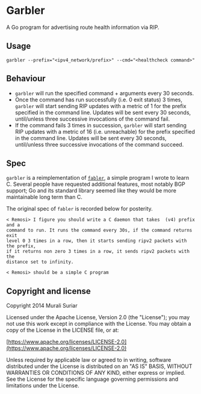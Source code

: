 # Garbler

A Go program for advertising route health information via RIP.

## Usage

```
garbler --prefix="<ipv4_network/prefix>" --cmd="<healthcheck command>"
```

## Behaviour

* `garbler` will run the specified command + arguments every 30 seconds.
* Once the command has run successfully (i.e. 0 exit status) 3 times, `garbler`
  will start sending RIP updates with a metric of 1 for the prefix specified in
the command line. Updates will be sent every 30 seconds, until/unless three
successive invocations of the command fail.
* If the command fails 3 times in succession, `garbler` will start sending RIP
  updates with a metric of 16 (i.e. unreachable) for the prefix specified in
the command line. Updates will be sent every 30 seconds, until/unless three
successive invocations of the command succeed.

## Spec

`garbler` is a reimplementation of
[`fabler`](https://github.com/msuriar/fabler), a simple program I wrote to
learn C. Several people have requested additional features, most notably BGP
support; Go and its standard library seemed like they would be more
maintainable long term than C.

The original spec of `fabler` is recorded below for posterity.

```
< Remosi> I figure you should write a C daemon that takes  (v4) prefix and a
command to run. It runs the command every 30s, if the command returns exit
level 0 3 times in a row, then it starts sending ripv2 packets with the prefix,
if it returns non zero 3 times in a row, it sends ripv2 packets with the
distance set to infinity.

< Remosi> should be a simple C program
```

## Copyright and license

Copyright 2014 Murali Suriar

Licensed under the Apache License, Version 2.0 (the "License");
you may not use this work except in compliance with the License.
You may obtain a copy of the License in the LICENSE file, or at:

  [https://www.apache.org/licenses/LICENSE-2.0](https://www.apache.org/licenses/LICENSE-2.0)

Unless required by applicable law or agreed to in writing, software
distributed under the License is distributed on an "AS IS" BASIS,
WITHOUT WARRANTIES OR CONDITIONS OF ANY KIND, either express or implied.
See the License for the specific language governing permissions and
limitations under the License.
